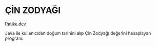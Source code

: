 # ÇİN ZODYAĞI

[Patika.dev](https://www.patika.dev/tr)

Java ile kullanıcıdan doğum tarihini alıp Çin Zodyağı değerini hesaplayan program.
